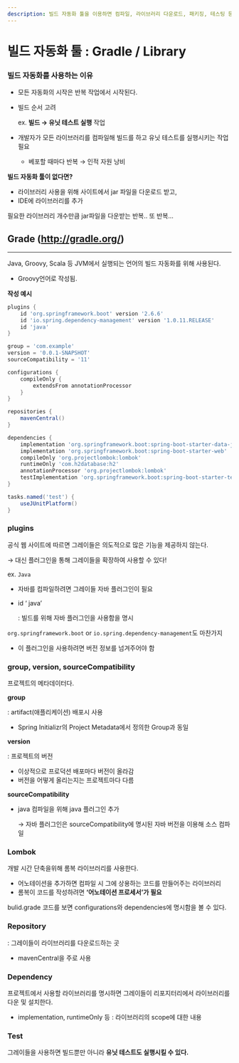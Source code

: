 ```yaml
---
description: 빌드 자동화 툴을 이용하면 컴파일, 라이브러리 다운로드, 패키징, 테스팅 등을 자동화할 수 있다.
---
```


# 빌드 자동화 툴 : Gradle / Library

### 빌드 자동화를 사용하는 이유

* 모든 자동화의 시작은 반복 작업에서 시작된다.
*   빌드 순서 고려

    ex. **빌드 → 유닛 테스트 실행** 작업
* 개발자가 모든 라이브러리를 컴파일해 빌드를 하고 유닛 테스트를 실행시키는 작업 필요
  * 베포할 때마다 반복 → 인적 자원 낭비

**빌드 자동화 툴이 없다면?**

* 라이브러리 사용을 위해 사이트에서 jar 파일을 다운로드 받고,
* IDE에 라이브러리를 추가

필요한 라이브러리 개수만큼 jar파일을 다운받는 반복.. 또 반복...

## Grade (http://gradle.org/)

***

Java, Groovy, Scala 등 JVM에서 실행되는 언어의 빌드 자동화를 위해 사용된다.

* Groovy언어로 작성됨.

**작성 예시**

```groovy
plugins {
	id 'org.springframework.boot' version '2.6.6'
	id 'io.spring.dependency-management' version '1.0.11.RELEASE'
	id 'java'
}

group = 'com.example'
version = '0.0.1-SNAPSHOT'
sourceCompatibility = '11'

configurations {
	compileOnly {
		extendsFrom annotationProcessor
	}
}

repositories {
	mavenCentral()
}

dependencies {
	implementation 'org.springframework.boot:spring-boot-starter-data-jpa'
	implementation 'org.springframework.boot:spring-boot-starter-web'
	compileOnly 'org.projectlombok:lombok'
	runtimeOnly 'com.h2database:h2'
	annotationProcessor 'org.projectlombok:lombok'
	testImplementation 'org.springframework.boot:spring-boot-starter-test'
}

tasks.named('test') {
	useJUnitPlatform()
}
```

### plugins

공식 웹 사이트에 따르면 그레이들은 의도적으로 많은 기능을 제공하지 않는다.

→ 대신 플러그인을 통해 그레이들을 확장하여 사용할 수 있다!

ex. `Java`

* 자바를 컴파일하려면 그레이들 자바 플러그인이 필요
*   id ‘ java’

    : 빌드를 위해 자바 플러그인을 사용함을 명시

`org.springframework.boot` or `io.spring.dependency-management`도 마찬가지

* 이 플러그인을 사용하려면 버전 정보를 넘겨주어야 함



### group, version, sourceCompatibility

프로젝트의 메타데이터다.

**group**

: artifact(애플리케이션) 배포시 사용

* Spring Initializr의 Project Metadata에서 정의한 Group과 동일

**version**

: 프로젝트의 버전

* 이상적으로 프로덕션 배포마다 버전이 올라감
* 버전을 어떻게 올리는지는 프로젝트마다 다름

**sourceCompatibility**

*   java 컴파일을 위해 java 플러그인 추가

    → 자바 플러그인은 sourceCompatibility에 명시된 자바 버전을 이용해 소스 컴파일



### **Lombok**

개발 시간 단축을위해 롬복 라이브러리를 사용한다.

* 어노테이션을 추가하면 컴파일 시 그에 상용하는 코드를 만들어주는 라이브러리
* 롬복이 코드를 작성하려면 **‘어노테이션 프로세서’가 필요**

bulid.grade 코드를 보면 configurations와 dependencies에 명시함을 볼 수 있다.



### Repository

: 그레이들이 라이브러리를 다운로드하는 곳

* mavenCentral을 주로 사용

### Dependency

프로젝트에서 사용할 라이브러리를 명시하면 그레이들이 리포지터리에서 라이브러리를 다운 및 설치한다.

* implementation, runtimeOnly 등 : 라이브러리의 scope에 대한 내용

### Test

그레이들을 사용하면 빌드뿐만 아니라 **유닛 테스트도 실행시킬 수 있다.**
